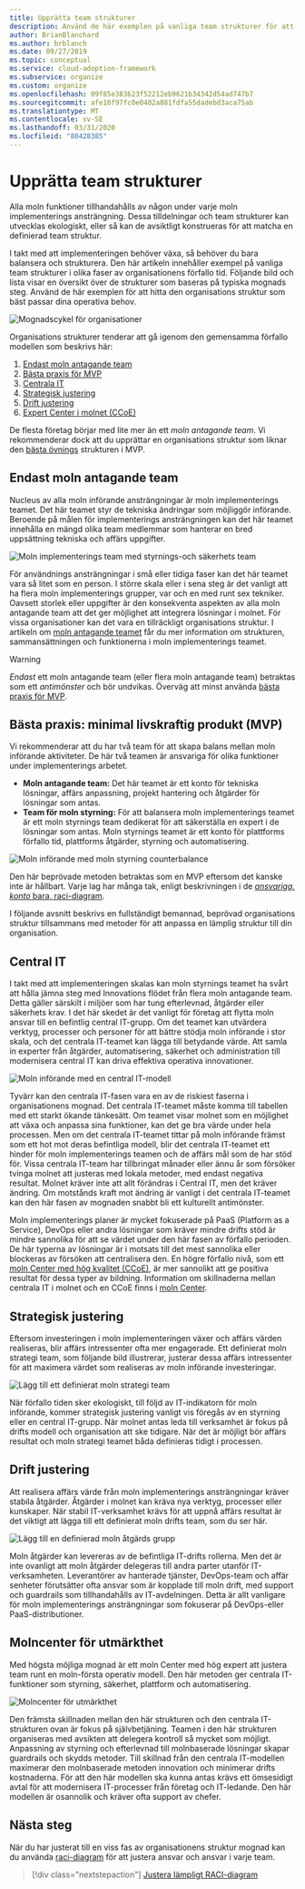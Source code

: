 ```yaml
---
title: Upprätta team strukturer
description: Använd de här exemplen på vanliga team strukturer för att hitta den organisations struktur som bäst passar dina operativa behov.
author: BrianBlanchard
ms.author: brblanch
ms.date: 09/27/2019
ms.topic: conceptual
ms.service: cloud-adoption-framework
ms.subservice: organize
ms.custom: organize
ms.openlocfilehash: 09f85e383623f52212eb9621b34342d54ad747b7
ms.sourcegitcommit: afe10f97fc0e0402a881fdfa55dadebd3aca75ab
ms.translationtype: MT
ms.contentlocale: sv-SE
ms.lasthandoff: 03/31/2020
ms.locfileid: "80428385"
---
```

<!-- cSpell:ignore ccoe -->

# <a name="establish-team-structures"></a>Upprätta team strukturer

Alla moln funktioner tillhandahålls av någon under varje moln implementerings ansträngning. Dessa tilldelningar och team strukturer kan utvecklas ekologiskt, eller så kan de avsiktligt konstrueras för att matcha en definierad team struktur.

I takt med att implementeringen behöver växa, så behöver du bara balansera och strukturera. Den här artikeln innehåller exempel på vanliga team strukturer i olika faser av organisationens förfallo tid. Följande bild och lista visar en översikt över de strukturer som baseras på typiska mognads steg. Använd de här exemplen för att hitta den organisations struktur som bäst passar dina operativa behov.

![Mognadscykel för organisationer](../_images/ready/org-ready-maturity.png)

Organisations strukturer tenderar att gå igenom den gemensamma förfallo modellen som beskrivs här:

1. [Endast moln antagande team](#cloud-adoption-team-only)
2. [Bästa praxis för MVP](#best-practice-minimum-viable-product-mvp)
3. [Centrala IT](#central-it)
4. [Strategisk justering](#strategic-alignment)
5. [Drift justering](#operational-alignment)
6. [Expert Center i molnet (CCoE)](#cloud-center-of-excellence)

De flesta företag börjar med lite mer än ett *moln antagande team*. Vi rekommenderar dock att du upprättar en organisations struktur som liknar den [bästa övnings](#best-practice-minimum-viable-product-mvp) strukturen i MVP.

## <a name="cloud-adoption-team-only"></a>Endast moln antagande team

Nucleus av alla moln införande ansträngningar är moln implementerings teamet. Det här teamet styr de tekniska ändringar som möjliggör införande. Beroende på målen för implementerings ansträngningen kan det här teamet innehålla en mängd olika team medlemmar som hanterar en bred uppsättning tekniska och affärs uppgifter.

![Moln implementerings team med styrnings-och säkerhets team](../_images/ready/org-ready-adoption-only.png)

För användnings ansträngningar i små eller tidiga faser kan det här teamet vara så litet som en person. I större skala eller i sena steg är det vanligt att ha flera moln implementerings grupper, var och en med runt sex tekniker. Oavsett storlek eller uppgifter är den konsekventa aspekten av alla moln antagande team att det ger möjlighet att integrera lösningar i molnet. För vissa organisationer kan det vara en tillräckligt organisations struktur. I artikeln om [moln antagande teamet](./cloud-adoption.md) får du mer information om strukturen, sammansättningen och funktionerna i moln implementerings teamet.

> [!WARNING]
> *Endast* ett moln antagande team (eller flera moln antagande team) betraktas som ett *antimönster* och bör undvikas. Överväg att minst använda [bästa praxis för MVP](#best-practice-minimum-viable-product-mvp).

## <a name="best-practice-minimum-viable-product-mvp"></a>Bästa praxis: minimal livskraftig produkt (MVP)

Vi rekommenderar att du har två team för att skapa balans mellan moln införande aktiviteter. De här två teamen är ansvariga för olika funktioner under implementerings arbetet.

- **Moln antagande team:** Det här teamet är ett konto för tekniska lösningar, affärs anpassning, projekt hantering och åtgärder för lösningar som antas.
- **Team för moln styrning:** För att balansera moln implementerings teamet är ett moln styrnings team dedikerat för att säkerställa en expert i de lösningar som antas. Moln styrnings teamet är ett konto för plattforms förfallo tid, plattforms åtgärder, styrning och automatisering.

![Moln införande med moln styrning counterbalance](../_images/ready/org-ready-best-practice.png)

Den här beprövade metoden betraktas som en MVP eftersom det kanske inte är hållbart. Varje lag har många tak, enligt beskrivningen i de [ *ansvariga, konto* bara, raci-diagram](./raci-alignment.md).

I följande avsnitt beskrivs en fullständigt bemannad, beprövad organisations struktur tillsammans med metoder för att anpassa en lämplig struktur till din organisation.

## <a name="central-it"></a>Central IT

I takt med att implementeringen skalas kan moln styrnings teamet ha svårt att hålla jämna steg med Innovations flödet från flera moln antagande team. Detta gäller särskilt i miljöer som har tung efterlevnad, åtgärder eller säkerhets krav. I det här skedet är det vanligt för företag att flytta moln ansvar till en befintlig central IT-grupp. Om det teamet kan utvärdera verktyg, processer och personer för att bättre stödja moln införande i stor skala, och det centrala IT-teamet kan lägga till betydande värde. Att samla in experter från åtgärder, automatisering, säkerhet och administration till modernisera central IT kan driva effektiva operativa innovationer.

![Moln införande med en central IT-modell](../_images/ready/org-ready-central-it.png)

Tyvärr kan den centrala IT-fasen vara en av de riskiest faserna i organisationens mognad. Det centrala IT-teamet måste komma till tabellen med ett starkt ökande tänkesätt. Om teamet visar molnet som en möjlighet att växa och anpassa sina funktioner, kan det ge bra värde under hela processen. Men om det centrala IT-teamet tittar på moln införande främst som ett hot mot deras befintliga modell, blir det centrala IT-teamet ett hinder för moln implementerings teamen och de affärs mål som de har stöd för. Vissa centrala IT-team har tillbringat månader eller ännu år som försöker tvinga molnet att justeras med lokala metoder, med endast negativa resultat. Molnet kräver inte att allt förändras i Central IT, men det kräver ändring. Om motstånds kraft mot ändring är vanligt i det centrala IT-teamet kan den här fasen av mognaden snabbt bli ett kulturellt antimönster.

Moln implementerings planer är mycket fokuserade på PaaS (Platform as a Service), DevOps eller andra lösningar som kräver mindre drifts stöd är mindre sannolika för att se värdet under den här fasen av förfallo perioden. De här typerna av lösningar är i motsats till det mest sannolika eller blockeras av försöken att centralisera den. En högre förfallo nivå, som ett [moln Center med hög kvalitet (CCoE)](#cloud-center-of-excellence), är mer sannolikt att ge positiva resultat för dessa typer av bildning. Information om skillnaderna mellan centrala IT i molnet och en CCoE finns i [moln Center](./cloud-center-of-excellence.md).

## <a name="strategic-alignment"></a>Strategisk justering

Eftersom investeringen i moln implementeringen växer och affärs värden realiseras, blir affärs intressenter ofta mer engagerade. Ett definierat moln strategi team, som följande bild illustrerar, justerar dessa affärs intressenter för att maximera värdet som realiseras av moln införande investeringar.

![Lägg till ett definierat moln strategi team](../_images/ready/org-ready-strategy-aligned.png)

När förfallo tiden sker ekologiskt, till följd av IT-indikatorn för moln införande, kommer strategisk justering vanligt vis föregås av en styrning eller en central IT-grupp. När molnet antas leda till verksamhet är fokus på drifts modell och organisation att ske tidigare. När det är möjligt bör affärs resultat och moln strategi teamet båda definieras tidigt i processen.

## <a name="operational-alignment"></a>Drift justering

Att realisera affärs värde från moln implementerings ansträngningar kräver stabila åtgärder. Åtgärder i molnet kan kräva nya verktyg, processer eller kunskaper. När stabil IT-verksamhet krävs för att uppnå affärs resultat är det viktigt att lägga till ett definierat moln drifts team, som du ser här.

![Lägg till en definierad moln åtgärds grupp](../_images/ready/org-ready-operations-aligned.png)

Moln åtgärder kan levereras av de befintliga IT-drifts rollerna. Men det är inte ovanligt att moln åtgärder delegeras till andra parter utanför IT-verksamheten. Leverantörer av hanterade tjänster, DevOps-team och affär senheter förutsätter ofta ansvar som är kopplade till moln drift, med support och guardrails som tillhandahålls av IT-avdelningen. Detta är allt vanligare för moln implementerings ansträngningar som fokuserar på DevOps-eller PaaS-distributioner.

## <a name="cloud-center-of-excellence"></a>Molncenter för utmärkthet

Med högsta möjliga mognad är ett moln Center med hög expert att justera team runt en moln-första operativ modell. Den här metoden ger centrala IT-funktioner som styrning, säkerhet, plattform och automatisering.

![Molncenter för utmärkthet](../_images/ready/org-ready-ccoe.png)

Den främsta skillnaden mellan den här strukturen och den centrala IT-strukturen ovan är fokus på självbetjäning. Teamen i den här strukturen organiseras med avsikten att delegera kontroll så mycket som möjligt. Anpassning av styrning och efterlevnad till molnbaserade lösningar skapar guardrails och skydds metoder. Till skillnad från den centrala IT-modellen maximerar den molnbaserade metoden innovation och minimerar drifts kostnaderna. För att den här modellen ska kunna antas krävs ett ömsesidigt avtal för att modernisera IT-processer från företag och IT-ledande. Den här modellen är osannolik och kräver ofta support av chefer.

## <a name="next-steps"></a>Nästa steg

När du har justerat till en viss fas av organisationens struktur mognad kan du använda [raci-diagram](./raci-alignment.md) för att justera ansvar och ansvar i varje team.

> [!div class="nextstepaction"]
> [Justera lämpligt RACI-diagram](./raci-alignment.md)
